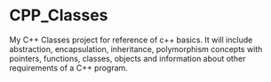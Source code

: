 # CPP_Classes
My C++ Classes project for reference of c++ basics. It will include abstraction, encapsulation, inheritance, polymorphism concepts with pointers, functions, classes, objects and information about other requirements of a C++ program. 
